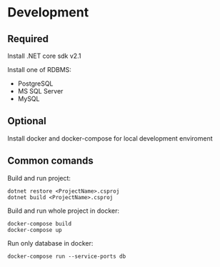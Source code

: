 # Development
## Required
Install .NET core sdk v2.1

Install one of RDBMS:
* PostgreSQL
* MS SQL Server
* MySQL

## Optional
Install docker and docker-compose for local development enviroment

## Common comands
Build and run project:
```
dotnet restore <ProjectName>.csproj
dotnet build <ProjectName>.csproj
```
Build and run whole project in docker:
```
docker-compose build
docker-compose up
```
Run only database in docker:
```
docker-compose run --service-ports db 
```